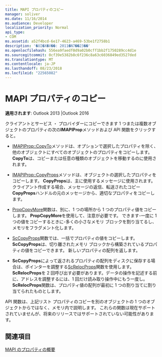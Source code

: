```yaml
---
title: MAPI プロパティのコピー
manager: soliver
ms.date: 11/16/2014
ms.audience: Developer
localization_priority: Normal
api_type:
- COM
ms.assetid: a52f4bcd-6e17-4623-a469-53be1f2758b1
description: '�ŏI�X�V��: 2011�N7��23��'
ms.openlocfilehash: 556ea9faedf0d9a02b0cff1bb2f1750289cc4d1e
ms.sourcegitcommit: 0cf39e5382b8c6f236c8a63c6036849ed3527ded
ms.translationtype: MT
ms.contentlocale: ja-JP
ms.lasthandoff: 08/23/2018
ms.locfileid: "22565082"
---
```

# <a name="copying-mapi-properties"></a>MAPI プロパティのコピー

  
  
**適用されます**: Outlook 2013 |Outlook 2016 
  
クライアントとサービス ・ プロバイダーにコピーできます 1 つまたは複数オブジェクトのプロパティの次の**IMAPIProp**メソッドおよび API 関数をクリックすると。 
  
- [IMAPIProp::CopyTo](imapiprop-copyto.md)メソッドは、オプションで選択したプロパティを除く、他のオブジェクトにすべてのオブジェクトのプロパティをコピーします。 **CopyTo**は、コピーまたは任意の種類のオブジェクトを移動するのに使用されます。 
    
- [IMAPIProp::CopyProps](imapiprop-copyprops.md)メソッドは、オブジェクトの選択したプロパティをコピーします。 **CopyProps**は、主に使用するメッセージに使用されます。 クライアント作成する場合、メッセージの返信、転送されたコピー **CopyProps**ハンドルの元のメッセージから、適切なプロパティをコピーします。 
    
- [PropCopyMore](propcopymore.md)関数は、別に、1 つの場所から 1 つのプロパティ値をコピーします。 **PropCopyMore**を使用して、注意が必要です。 できます-一度に 1 つの値をコピーするときに-多くの小さなメモリ ブロックを割り当てるし、メモリをフラグメント化します。 
    
- [ScCopyProps](sccopyprops.md)関数では、一括でプロパティの値をコピーします。 **ScCopyProps**は、切り離されたメモリ ブロックから構築されているプロパティの値をコピーできます。 新しいプロパティの配列を返します。 
    
- **ScCopyProps**によって返されるプロパティの配列をディスクに保存する場合は、ポインターを調整する[ScRelocProps](screlocprops.md)関数を使用します。 **ScRelocProps**を 2 回呼び出す必要があります。データの操作を記述する前に、アドレスを調整するには、1 回だけ読み取り操作中にもう一度し。 **ScRelocProps**関数は、プロパティ値の配列が最初に 1 つの割り当てに割り当てられたものとします。 
    
API 関数は、上記リスト プロパティのコピーを別のオブジェクトの 1 つのオブジェクトからではなく、メモリ内で説明します。 これらの関数は現在サポートされていませんが、将来のリリースではサポートされていない可能性があります。
  
## <a name="see-also"></a>関連項目



[MAPI のプロパティの概要](mapi-property-overview.md)

